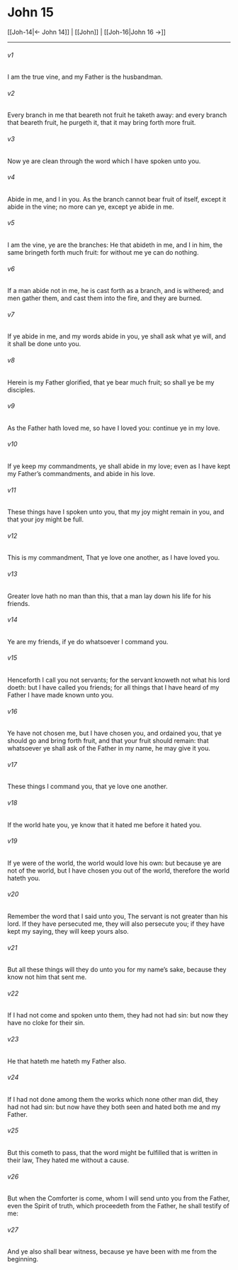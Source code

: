 # John 15

[[Joh-14|← John 14]] | [[John]] | [[Joh-16|John 16 →]]
***

###### v1
I am the true vine, and my Father is the husbandman.
###### v2
Every branch in me that beareth not fruit he taketh away: and every branch that beareth fruit, he purgeth it, that it may bring forth more fruit.
###### v3
Now ye are clean through the word which I have spoken unto you.
###### v4
Abide in me, and I in you. As the branch cannot bear fruit of itself, except it abide in the vine; no more can ye, except ye abide in me.
###### v5
I am the vine, ye are the branches: He that abideth in me, and I in him, the same bringeth forth much fruit: for without me ye can do nothing.
###### v6
If a man abide not in me, he is cast forth as a branch, and is withered; and men gather them, and cast them into the fire, and they are burned.
###### v7
If ye abide in me, and my words abide in you, ye shall ask what ye will, and it shall be done unto you.
###### v8
Herein is my Father glorified, that ye bear much fruit; so shall ye be my disciples.
###### v9
As the Father hath loved me, so have I loved you: continue ye in my love.
###### v10
If ye keep my commandments, ye shall abide in my love; even as I have kept my Father’s commandments, and abide in his love.
###### v11
These things have I spoken unto you, that my joy might remain in you, and that your joy might be full.
###### v12
This is my commandment, That ye love one another, as I have loved you.
###### v13
Greater love hath no man than this, that a man lay down his life for his friends.
###### v14
Ye are my friends, if ye do whatsoever I command you.
###### v15
Henceforth I call you not servants; for the servant knoweth not what his lord doeth: but I have called you friends; for all things that I have heard of my Father I have made known unto you.
###### v16
Ye have not chosen me, but I have chosen you, and ordained you, that ye should go and bring forth fruit, and that your fruit should remain: that whatsoever ye shall ask of the Father in my name, he may give it you.
###### v17
These things I command you, that ye love one another.
###### v18
If the world hate you, ye know that it hated me before it hated you.
###### v19
If ye were of the world, the world would love his own: but because ye are not of the world, but I have chosen you out of the world, therefore the world hateth you.
###### v20
Remember the word that I said unto you, The servant is not greater than his lord. If they have persecuted me, they will also persecute you; if they have kept my saying, they will keep yours also.
###### v21
But all these things will they do unto you for my name’s sake, because they know not him that sent me.
###### v22
If I had not come and spoken unto them, they had not had sin: but now they have no cloke for their sin.
###### v23
He that hateth me hateth my Father also.
###### v24
If I had not done among them the works which none other man did, they had not had sin: but now have they both seen and hated both me and my Father.
###### v25
But this cometh to pass, that the word might be fulfilled that is written in their law, They hated me without a cause.
###### v26
But when the Comforter is come, whom I will send unto you from the Father, even the Spirit of truth, which proceedeth from the Father, he shall testify of me:
###### v27
And ye also shall bear witness, because ye have been with me from the beginning. 
